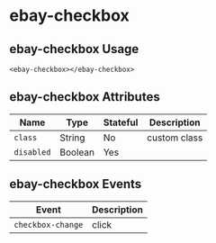 # ebay-checkbox

## ebay-checkbox Usage

```marko
<ebay-checkbox></ebay-checkbox>
```

## ebay-checkbox Attributes

Name | Type | Stateful | Description
--- | --- | --- | ---
`class` | String | No | custom class
`disabled` | Boolean | Yes |

## ebay-checkbox Events

Event | Description
--- | ---
`checkbox-change` | click
